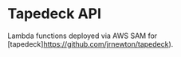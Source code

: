 # Tapedeck API

Lambda functions deployed via AWS SAM for [tapedeck]https://github.com/jrnewton/tapedeck).
